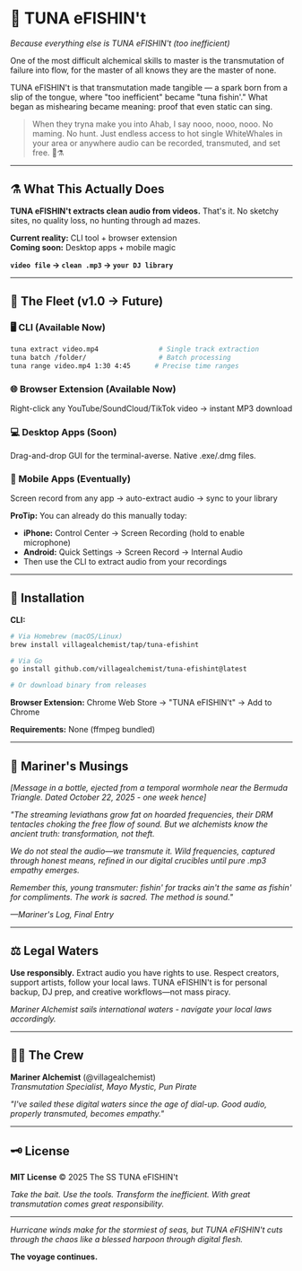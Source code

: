 # 🌊 TUNA eFISHIN't
*Because everything else is TUNA eFISHIN't (too inefficient)*

One of the most difficult alchemical skills to master is the transmutation of failure into flow, for the master of all knows they are the master of none.

TUNA eFISHIN't is that transmutation made tangible — a spark born from a slip of the tongue, where "too inefficient" became "tuna fishin'." What began as mishearing became meaning: proof that even static can sing.

> When they tryna make you into Ahab, I say nooo, nooo, nooo. No maming. No hunt. Just endless access to hot single WhiteWhales in your area or anywhere audio can be recorded, transmuted, and set free. 🐋⚗️

---

## ⚗️ What This Actually Does

**TUNA eFISHIN't extracts clean audio from videos.** That's it. No sketchy sites, no quality loss, no hunting through ad mazes.

**Current reality:** CLI tool + browser extension  
**Coming soon:** Desktop apps + mobile magic

**`video file` → `clean .mp3` → `your DJ library`**

---

## 🔱 The Fleet (v1.0 → Future)

### 🖥️ CLI (Available Now)
```bash
tuna extract video.mp4               # Single track extraction
tuna batch /folder/                  # Batch processing  
tuna range video.mp4 1:30 4:45      # Precise time ranges
```

### 🌐 Browser Extension (Available Now)
Right-click any YouTube/SoundCloud/TikTok video → instant MP3 download

### 💻 Desktop Apps (Soon)
Drag-and-drop GUI for the terminal-averse. Native .exe/.dmg files.

### 📱 Mobile Apps (Eventually)
Screen record from any app → auto-extract audio → sync to your library

**ProTip:** You can already do this manually today:
- **iPhone:** Control Center → Screen Recording (hold to enable microphone)
- **Android:** Quick Settings → Screen Record → Internal Audio
- Then use the CLI to extract audio from your recordings

---

## 🧪 Installation

**CLI:**
```bash
# Via Homebrew (macOS/Linux)
brew install villagealchemist/tap/tuna-efishint

# Via Go
go install github.com/villagealchemist/tuna-efishint@latest

# Or download binary from releases
```

**Browser Extension:**
Chrome Web Store → "TUNA eFISHIN't" → Add to Chrome

**Requirements:** None (ffmpeg bundled)

---

## 🌙 Mariner's Musings

*[Message in a bottle, ejected from a temporal wormhole near the Bermuda Triangle. Dated October 22, 2025 - one week hence]*

*"The streaming leviathans grow fat on hoarded frequencies, their DRM tentacles choking the free flow of sound. But we alchemists know the ancient truth: transformation, not theft.*

*We do not steal the audio—we transmute it. Wild frequencies, captured through honest means, refined in our digital crucibles until pure .mp3 empathy emerges.*

*Remember this, young transmuter: fishin' for tracks ain't the same as fishin' for compliments. The work is sacred. The method is sound."*

*—Mariner's Log, Final Entry*

---

## ⚖️ Legal Waters

**Use responsibly.** Extract audio you have rights to use. Respect creators, support artists, follow your local laws. TUNA eFISHIN't is for personal backup, DJ prep, and creative workflows—not mass piracy.

*Mariner Alchemist sails international waters - navigate your local laws accordingly.*

---

## 🏴‍☠️ The Crew

**Mariner Alchemist** (@villagealchemist)  
*Transmutation Specialist, Mayo Mystic, Pun Pirate*

*"I've sailed these digital waters since the age of dial-up. Good audio, properly transmuted, becomes empathy."*

---

## 🗝️ License

**MIT License** © 2025 The SS TUNA eFISHIN't

*Take the bait. Use the tools. Transform the inefficient. With great transmutation comes great responsibility.*

---

*Hurricane winds make for the stormiest of seas, but TUNA eFISHIN't cuts through the chaos like a blessed harpoon through digital flesh.*

**The voyage continues.**